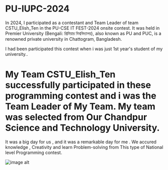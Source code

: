 # PU-IUPC-2024

In 2024, I participated as a contestant and Team Leader of team CSTU_Elish_Ten in the PU-CSE IT FEST-2024 onsite contest. It was held in Premier University (Bengali: প্রিমিয়ার বিশ্ববিদ্যালয়), also known as PU and PUC, is a renowned private university in Chattogram, Bangladesh.

I had been participated this contest when i was just 1st year's student of my university..

# My Team CSTU_Elish_Ten successfully participated in these programming contest and i was the Team Leader of My Team. My team was selected from Our Chandpur Science and Technology University.

It was a big day for us , and it was a remarkable day for me . We accured knowledge , Creativity and learn Problem-solving from This type of National level Programming contest.

![image alt]()

